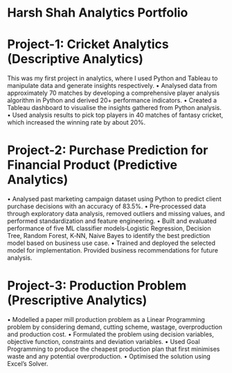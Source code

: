 # Harsh Shah Analytics Portfolio

# Project-1: Cricket Analytics (Descriptive Analytics)

This was my first project in analytics, where I used Python and Tableau to manipulate data and generate insights respectively.
• Analysed data from approximately 70 matches by developing a comprehensive player analysis algorithm in Python and derived 20+ performance indicators.
• Created a Tableau dashboard to visualise the insights gathered from Python analysis.
• Used analysis results to pick top players in 40 matches of fantasy cricket, which increased the winning rate by about 20%.

# Project-2: Purchase Prediction for Financial Product (Predictive Analytics)

• Analysed past marketing campaign dataset using Python to predict client purchase decisions with an accuracy of 83.5%.
• Pre‐processed data through exploratory data analysis, removed outliers and missing values, and performed standardization and feature engineering.
• Built and evaluated performance of five ML classifier models‐Logistic Regression, Decision Tree, Random Forest, K‐NN, Naive Bayes to identify the best prediction model based on business use case.
• Trained and deployed the selected model for implementation. Provided business recommendations for future analysis.

# Project-3: Production Problem (Prescriptive Analytics)

• Modelled a paper mill production problem as a Linear Programming problem by considering demand, cutting scheme, wastage, overproduction and production cost.
• Formulated the problem using decision variables, objective function, constraints and deviation variables.
• Used Goal Programming to produce the cheapest production plan that first minimises waste and any potential overproduction.
• Optimised the solution using Excel’s Solver.
